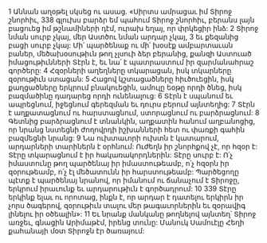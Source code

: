 1 Աննան աղօթել սկսեց ու ասաց.
«Սիրտս ամրացաւ իմ Տիրոջ շնորհիւ,
338 գլուխս բարձր եմ պահում Տիրոջ շնորհիւ,
բերանս լայն բացուեց իմ թշնամիների դէմ,
ուրախ եղայ, որ փրկեցիր ինձ:
2 Տիրոջ նման սուրբ չկայ,
մեր Աստծու նման արդար չկայ,
3 եւ քեզանից բացի սուրբ չկայ:
Մի՛ պարծենաք ու մի՛ խօսէք ամբարտաւան բաներ,
մեծախօսութիւն թող չլսուի ձեր բերանից,
քանզի Աստուած իմացութիւնների Տէրն է,
եւ նա՛ է պատրաստում իր զարմանահրաշ գործերը:
4 Հզօրների աղեղները տկարացան,
իսկ տկարները զօրութիւն ստացան:
5 Հացով կշտացածները հիւծուեցին,
իսկ քաղցածները երկրում բնակուեցին,
ամուլը եօթը որդի ծնեց,
իսկ բազմածինը դադարեց որդի ունենալուց:
6 Տէրն է սպանում եւ ապրեցնում,
իջեցնում գերեզման եւ դուրս բերում այնտեղից:
7 Տէրն է աղքատացնում ու հարստացնում,
ստորացնում ու բարձրացնում:
8 Գետնից բարձրացնում է տնանկին,
աղքատին հանում աղբանոցից,
որ նրանց նստեցնի ժողովրդի իշխանների հետ
ու փառքի գահին բազմեցնի նրանց:
9 Նա ուխտաւորի ուխտն է կատարում,
արդարների տարիներն է օրհնում:
Ուժեղն իր շնորհքով չէ, որ հզօր է:
Տէրը տկարացնում է իր հակառակորդներին:
Տէրը սուրբ է:
Ո՛չ իմաստունը թող պարծենայ իր իմաստութեամբ,
ո՛չ հզօրն իր զօրութեամբ,
ո՛չ էլ մեծատունն իր հարստութեամբ:
Պարծեցողը պէտք է պարծենայ նրանով,
որ իմանում ու ճանաչում է Տիրոջը,
երկրում իրաւունք եւ արդարութիւն է գործադրում:
10 339 Տէրը երկինք ելաւ ու որոտաց,
ինքն է, որ արդար է դատելու երկիրն իր չորս ծագերով,
զօրութիւն տալու մեր թագաւորներին
եւ զօրավիգ լինելու իր օծեալին»:
11 Եւ նրանք մանկանը թողնելով այնտեղ՝ Տիրոջ առջեւ, գնացին Արիմաթէմ, իրենց տունը:
Մանուկ Սամուէլը Հեղի քահանայի մօտ Տիրոջն էր ծառայում:
